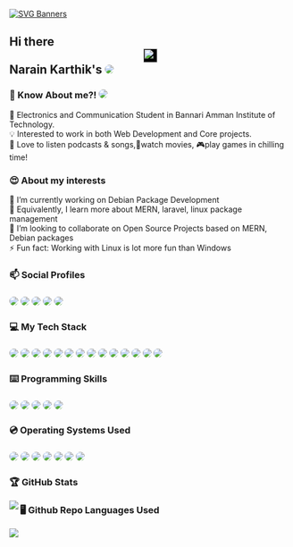 [![SVG Banners](https://svg-banners.vercel.app/api?type=luminance&text1=Narain%20Karthik%20V❗&width=1000&height=200)](https://github.com/narainkarthikv/svg-banners)
## Hi there <img style="display: block;-webkit-user-select: none;margin: auto;background-color: black;" src="https://raw.githubusercontent.com/zluvsand/zluvsand/master/wave.gif" height="25px" width="25px"/> Narain Karthik's <a href="https://www.github.com/narainkarthikv" target="_blank"><img src="https://img.shields.io/badge/GitHub-100000?style=for-the-badge&logo=github&logoColor=white" style="border-radius: 20px"></a>



### 🙋 Know About me?! <a href="https://narainkarthikv.github.io/Portfolio" target="_blank"><img src="https://img.shields.io/badge/Portfolio-%23000000.svg?style=for-the-badge&logo=firefox&logoColor=#FF7139)" style="border-radius: 20px"></a>

<p>📖 Electronics and Communication Student in Bannari Amman Institute of Technology. <br>💡 Interested to work in both Web Development and Core projects. <br>🎵 Love to listen podcasts & songs,🎥watch movies, 🎮play games in chilling time!</p>

### 😍 About my interests 
🔭 I’m currently working on Debian Package Development <br>
🌱 Equivalently, I learn more about MERN, laravel, linux package management <br>
👯 I’m looking to collaborate on Open Source Projects based on MERN, Debian packages <br>
⚡ Fun fact: Working with Linux is lot more fun than Windows

### 📫 Social Profiles

### <a href="https://www.linkedin.com/in/narainkarthik-vellingiri-58b382200/" target="_blank"><img src="https://img.shields.io/badge/LinkedIn-0077B5?style=for-the-badge&logo=linkedin&logoColor=white" style="border-radius: 20px"></a> <a href="https://leetcode.com/Narainkarthik31/" target="_blank"><img src="https://img.shields.io/badge/-LeetCode-FFA116?style=for-the-badge&logo=LeetCode&logoColor=black" style="border-radius: 20px"></a> </a> <a href="https://www.codechef.com/users/narainv" target="_blank"> <img src="https://img.shields.io/badge/Codechef-%23B92B27.svg?&style=for-the-badge&logo=Codechef&logoColor=white" style="border-radius: 20px"></a> <a href="https://steamcommunity.com/profiles/76561199130656975/" target="_blank"><img src="https://img.shields.io/badge/Steam-000000?style=for-the-badge&logo=steam&logoColor=white" style="border-radius: 20px"></a> <a href="https://open.spotify.com/user/31kjez2sc5umwskdatczxceb3xdi?si=gM0fW9oQRkuFm7W3UuCE8A&nd=1" target="_blank"><img src="https://img.shields.io/badge/Spotify-1ED760?&style=for-the-badge&logo=spotify&logoColor=white" style="border-radius: 20px"></a>

### 💻 My Tech Stack

### <img src="https://img.shields.io/badge/Bootstrap-563D7C?style=for-the-badge&logo=bootstrap&logoColor=white" style="border-radius: 20px"> <img src="https://img.shields.io/badge/PHP-777BB4?style=for-the-badge&logo=php&logoColor=white" style="border-radius: 20px"> <img src="https://img.shields.io/badge/laravel-%23FF2D20.svg?style=for-the-badge&logo=laravel&logoColor=white" style="border-radius: 20px"/> <img src="https://img.shields.io/badge/HTML5-E34F26?style=for-the-badge&logo=html5&logoColor=white" style="border-radius: 20px"> <img src="https://img.shields.io/badge/CSS3-1572B6?style=for-the-badge&logo=css3&logoColor=white" style="border-radius: 20px"> <img src="https://img.shields.io/badge/JavaScript-323330?style=for-the-badge&logo=javascript&logoColor=F7DF1E" style="border-radius: 20px"> <img src="https://img.shields.io/badge/MongoDB-4EA94B?style=for-the-badge&logo=mongodb&logoColor=white" style="border-radius: 20px">  <img src="https://img.shields.io/badge/Express.js-404D59?style=for-the-badge" style="border-radius: 20px"> <img src="https://img.shields.io/badge/React-20232A?style=for-the-badge&logo=react&logoColor=61DAFB" style="border-radius: 20px"> <img src="https://img.shields.io/badge/Node.js-43853D?style=for-the-badge&logo=node.js&logoColor=white" style="border-radius: 20px"> <img src="https://img.shields.io/badge/NPM-%23CB3837.svg?style=for-the-badge&logo=npm&logoColor=white" style="border-radius: 20px"> <img src="https://img.shields.io/badge/git-%23F05033.svg?style=for-the-badge&logo=git&logoColor=white" style="border-radius: 20px"/> <img src="https://img.shields.io/badge/Postman-FF6C37?style=for-the-badge&logo=postman&logoColor=white" style="border-radius: 20px"/> <img src="https://img.shields.io/badge/Notion-%23000000.svg?style=for-the-badge&logo=notion&logoColor=white" style="border-radius: 20px"/>

### ⌨️ Programming Skills

### <img src="https://img.shields.io/badge/C-00599C?style=for-the-badge&logo=c&logoColor=white" style="border-radius: 20px"> <img src="https://img.shields.io/badge/C%2B%2B-00599C?style=for-the-badge&logo=c%2B%2B&logoColor=white" style="border-radius: 20px"> <img src="https://img.shields.io/badge/Python-14354C?style=for-the-badge&logo=python&logoColor=white" style="border-radius: 20px"> <img src="https://img.shields.io/badge/PHP-777BB4?style=for-the-badge&logo=php&logoColor=white" style="border-radius: 20px"> <img src="https://img.shields.io/badge/JavaScript-323330?style=for-the-badge&logo=javascript&logoColor=F7DF1E" style="border-radius: 20px"> 

### 💿 Operating Systems Used

### <img src="https://img.shields.io/badge/Android-3DDC84?style=for-the-badge&logo=android&logoColor=white" style="border-radius: 20px"> <img src="https://img.shields.io/badge/Windows-0078D6?style=for-the-badge&logo=windows&logoColor=white" style="border-radius: 20px"> <img src="https://img.shields.io/badge/Debian-A81D33?style=for-the-badge&logo=debian&logoColor=white" style="border-radius: 20px"> <img src="https://img.shields.io/badge/Kali_Linux-557C94?style=for-the-badge&logo=kali-linux&logoColor=white" style="border-radius: 20px">  <img src="https://img.shields.io/badge/Manjaro-35BF5C?style=for-the-badge&logo=Manjaro&logoColor=white" style="border-radius: 20px"/> <img src="https://img.shields.io/badge/cent%20os-002260?style=for-the-badge&logo=centos&logoColor=F0F0F0" style="border-radius: 20px"/> <img src="https://img.shields.io/badge/Ubuntu-E95420?style=for-the-badge&logo=ubuntu&logoColor=white" style="border-radius: 20px"/>

### 🏆 GitHub Stats

<img src="https://github-readme-stats.vercel.app/api?username=narainkarthikv&show_icons=true&theme=dark&layout=compact" align="left"/>


###  🖥️ Github Repo Languages Used

<img src="https://github-readme-stats.vercel.app/api/top-langs?username=narainkarthikv&layout=compact&theme=dark" align="center"/>

<!-- ## 🌟 Featured Projects

- [Project 1 Name and Description with Link]
- [Project 2 Name and Description with Link]
- [Project 3 Name and Description with Link] -->

<!-- ## 📝 Latest Blog Posts

- [Blog Post 1 Title with Link]
- [Blog Post 2 Title with Link]
- [Blog Post 3 Title with Link] -->
